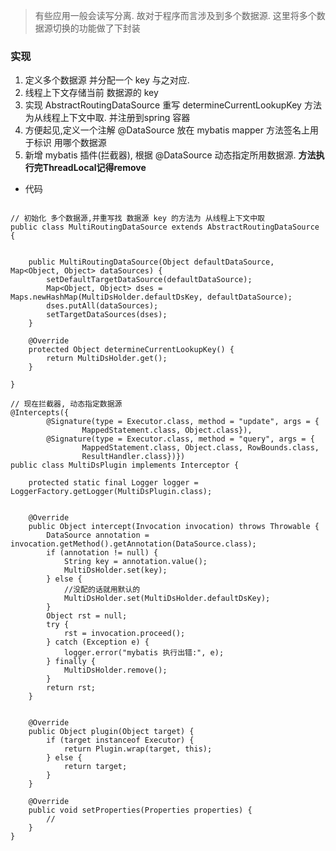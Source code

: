 > 有些应用一般会读写分离. 故对于程序而言涉及到多个数据源. 这里将多个数据源切换的功能做了下封装

### 实现

1. 定义多个数据源 并分配一个 key 与之对应. 
2. 线程上下文存储当前 数据源的 key
3. 实现 AbstractRoutingDataSource 重写 determineCurrentLookupKey 方法 为从线程上下文中取. 并注册到spring 容器
4. 方便起见,定义一个注解 @DataSource 放在 mybatis mapper 方法签名上用于标识 用哪个数据源 
5. 新增 mybatis 插件(拦截器), 根据 @DataSource 动态指定所用数据源. **方法执行完ThreadLocal记得remove**


- 代码

```

// 初始化 多个数据源,并重写找 数据源 key 的方法为 从线程上下文中取
public class MultiRoutingDataSource extends AbstractRoutingDataSource {


    public MultiRoutingDataSource(Object defaultDataSource, Map<Object, Object> dataSources) {
        setDefaultTargetDataSource(defaultDataSource);
        Map<Object, Object> dses = Maps.newHashMap(MultiDsHolder.defaultDsKey, defaultDataSource);
        dses.putAll(dataSources);
        setTargetDataSources(dses);
    }

    @Override
    protected Object determineCurrentLookupKey() {
        return MultiDsHolder.get();
    }

}

// 现在拦截器, 动态指定数据源
@Intercepts({
        @Signature(type = Executor.class, method = "update", args = {
                MappedStatement.class, Object.class}),
        @Signature(type = Executor.class, method = "query", args = {
                MappedStatement.class, Object.class, RowBounds.class,
                ResultHandler.class})})
public class MultiDsPlugin implements Interceptor {

    protected static final Logger logger = LoggerFactory.getLogger(MultiDsPlugin.class);


    @Override
    public Object intercept(Invocation invocation) throws Throwable {
        DataSource annotation = invocation.getMethod().getAnnotation(DataSource.class);
        if (annotation != null) {
            String key = annotation.value();
            MultiDsHolder.set(key);
        } else {
            //没配的话就用默认的
            MultiDsHolder.set(MultiDsHolder.defaultDsKey);
        }
        Object rst = null;
        try {
            rst = invocation.proceed();
        } catch (Exception e) {
            logger.error("mybatis 执行出错:", e);
        } finally {
            MultiDsHolder.remove();
        }
        return rst;
    }


    @Override
    public Object plugin(Object target) {
        if (target instanceof Executor) {
            return Plugin.wrap(target, this);
        } else {
            return target;
        }
    }

    @Override
    public void setProperties(Properties properties) {
        //
    }
}

```
